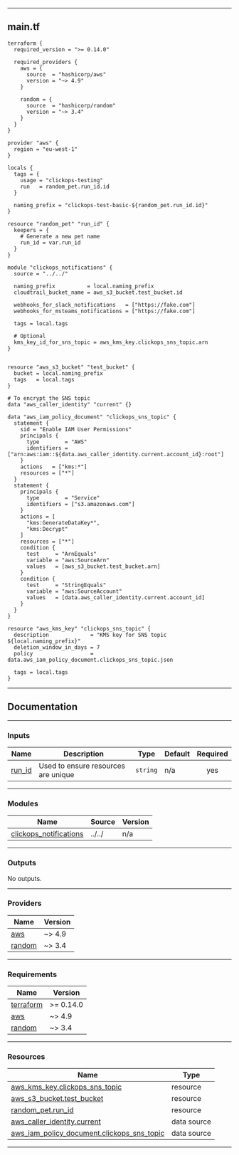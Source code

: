 <!-- BEGIN_TF_DOCS -->
----
## main.tf
```hcl
terraform {
  required_version = ">= 0.14.0"

  required_providers {
    aws = {
      source  = "hashicorp/aws"
      version = "~> 4.9"
    }

    random = {
      source  = "hashicorp/random"
      version = "~> 3.4"
    }
  }
}

provider "aws" {
  region = "eu-west-1"
}

locals {
  tags = {
    usage = "clickops-testing"
    run   = random_pet.run_id.id
  }

  naming_prefix = "clickops-test-basic-${random_pet.run_id.id}"
}

resource "random_pet" "run_id" {
  keepers = {
    # Generate a new pet name
    run_id = var.run_id
  }
}

module "clickops_notifications" {
  source = "../../"

  naming_prefix          = local.naming_prefix
  cloudtrail_bucket_name = aws_s3_bucket.test_bucket.id

  webhooks_for_slack_notifications   = ["https://fake.com"]
  webhooks_for_msteams_notifications = ["https://fake.com"]

  tags = local.tags

  # Optional
  kms_key_id_for_sns_topic = aws_kms_key.clickops_sns_topic.arn
}


resource "aws_s3_bucket" "test_bucket" {
  bucket = local.naming_prefix
  tags   = local.tags
}

# To encrypt the SNS topic
data "aws_caller_identity" "current" {}

data "aws_iam_policy_document" "clickops_sns_topic" {
  statement {
    sid = "Enable IAM User Permissions"
    principals {
      type        = "AWS"
      identifiers = ["arn:aws:iam::${data.aws_caller_identity.current.account_id}:root"]
    }
    actions   = ["kms:*"]
    resources = ["*"]
  }
  statement {
    principals {
      type        = "Service"
      identifiers = ["s3.amazonaws.com"]
    }
    actions = [
      "kms:GenerateDataKey*",
      "kms:Decrypt"
    ]
    resources = ["*"]
    condition {
      test     = "ArnEquals"
      variable = "aws:SourceArn"
      values   = [aws_s3_bucket.test_bucket.arn]
    }
    condition {
      test     = "StringEquals"
      variable = "aws:SourceAccount"
      values   = [data.aws_caller_identity.current.account_id]
    }
  }
}

resource "aws_kms_key" "clickops_sns_topic" {
  description             = "KMS key for SNS topic ${local.naming_prefix}"
  deletion_window_in_days = 7
  policy                  = data.aws_iam_policy_document.clickops_sns_topic.json

  tags = local.tags
}
```
----

## Documentation

----
### Inputs

| Name | Description | Type | Default | Required |
|------|-------------|------|---------|:--------:|
| <a name="input_run_id"></a> [run\_id](#input\_run\_id) | Used to ensure resources are unique | `string` | n/a | yes |

----
### Modules

| Name | Source | Version |
|------|--------|---------|
| <a name="module_clickops_notifications"></a> [clickops\_notifications](#module\_clickops\_notifications) | ../../ | n/a |

----
### Outputs

No outputs.

----
### Providers

| Name | Version |
|------|---------|
| <a name="provider_aws"></a> [aws](#provider\_aws) | ~> 4.9 |
| <a name="provider_random"></a> [random](#provider\_random) | ~> 3.4 |

----
### Requirements

| Name | Version |
|------|---------|
| <a name="requirement_terraform"></a> [terraform](#requirement\_terraform) | >= 0.14.0 |
| <a name="requirement_aws"></a> [aws](#requirement\_aws) | ~> 4.9 |
| <a name="requirement_random"></a> [random](#requirement\_random) | ~> 3.4 |

----
### Resources

| Name | Type |
|------|------|
| [aws_kms_key.clickops_sns_topic](https://registry.terraform.io/providers/hashicorp/aws/latest/docs/resources/kms_key) | resource |
| [aws_s3_bucket.test_bucket](https://registry.terraform.io/providers/hashicorp/aws/latest/docs/resources/s3_bucket) | resource |
| [random_pet.run_id](https://registry.terraform.io/providers/hashicorp/random/latest/docs/resources/pet) | resource |
| [aws_caller_identity.current](https://registry.terraform.io/providers/hashicorp/aws/latest/docs/data-sources/caller_identity) | data source |
| [aws_iam_policy_document.clickops_sns_topic](https://registry.terraform.io/providers/hashicorp/aws/latest/docs/data-sources/iam_policy_document) | data source |

----
<!-- END_TF_DOCS -->
